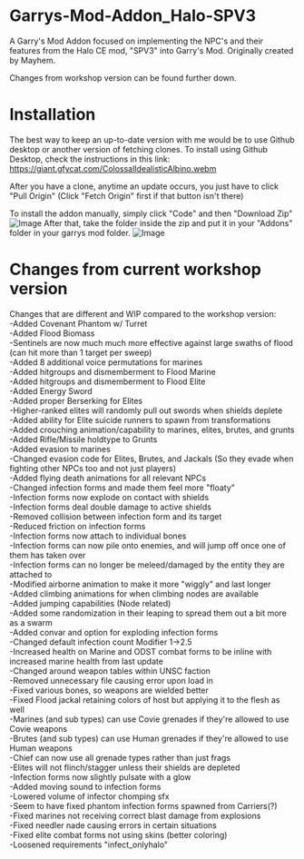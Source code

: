 # Garrys-Mod-Addon_Halo-SPV3
 A Garry's Mod Addon focused on implementing the NPC's and their features from the Halo CE mod, "SPV3" into Garry's Mod. Originally created by Mayhem.
 
 Changes from workshop version can be found further down.

# Installation
The best way to keep an up-to-date version with me would be to use Github desktop or another version of fetching clones. To install using Github Desktop, check the instructions in this link: https://giant.gfycat.com/ColossalIdealisticAlbino.webm

After you have a clone, anytime an update occurs, you just have to click "Pull Origin" (Click "Fetch Origin" first if that button isn't there)

 To install the addon manually, simply click "Code" and then "Download Zip"
![Image](https://i.imgur.com/ctkLnSD.png)
After that, take the folder inside the zip and put it in your "Addons" folder in your garrys mod folder.
![Image](https://i.imgur.com/YOMBLXU.png)

# Changes from current workshop version
Changes that are different and WIP compared to the workshop version:
   <br/>-Added Covenant Phantom w/ Turret
   <br/>-Added Flood Biomass
   <br/>-Sentinels are now much much more effective against large swaths of flood (can hit more than 1 target per sweep)
   <br/>-Added 8 additional voice permutations for marines
   <br/>-Added hitgroups and dismemberment to Flood Marine
   <br/>-Added hitgroups and dismemberment to Flood Elite
   <br/>-Added Energy Sword
   <br/>-Added proper Berserking for Elites
   <br/>-Higher-ranked elites will randomly pull out swords when shields deplete
   <br/>-Added ability for Elite suicide runners to spawn from transformations
   <br/>-Added crouching animation/capability to marines, elites, brutes, and grunts
   <br/>-Added Rifle/Missile holdtype to Grunts
   <br/>-Added evasion to marines
   <br/>-Changed evasion code for Elites, Brutes, and Jackals (So they evade when fighting other NPCs too and not just players)
   <br/>-Added flying death animations for all relevant NPCs
   <br/>-Changed infection forms and made them feel more "floaty"
	<br/>-Infection forms now explode on contact with shields
	<br/>-Infection forms deal double damage to active shields
	<br/>-Removed collision between infection form and its target
	<br/>-Reduced friction on infection forms
	<br/>   -Infection forms now attach to individual bones
	<br/>   -Infection forms can now pile onto enemies, and will jump off once one of them has taken over
	<br/>   -Infection forms can no longer be meleed/damaged by the entity they are attached to
	<br/>   -Modified airborne animation to make it more "wiggly" and last longer
	<br/>   -Added climbing animations for when climbing nodes are available
	<br/>   -Added jumping capabilities (Node related)
	<br/>   -Added some randomization in their leaping to spread them out a bit more as a swarm
   <br/>-Added convar and option for exploding infection forms
   <br/>-Changed default infection count Modifier 1->2.5
   <br/>-Increased health on Marine and ODST combat forms to be inline with increased marine health from last update
   <br/>-Changed around weapon tables within UNSC faction
   <br/>-Removed unnecessary file causing error upon load in
   <br/>-Fixed various bones, so weapons are wielded better
   <br/>-Fixed Flood jackal retaining colors of host but applying it to the flesh as well
   <br/>-Marines (and sub types) can use Covie grenades if they're allowed to use Covie weapons
   <br/>-Brutes (and sub types) can use Human grenades if they're allowed to use Human weapons
   <br/>-Chief can now use all grenade types rather than just frags
   <br/>-Elites will not flinch/stagger unless their shields are depleted
   <br/>-Infection forms now slightly pulsate with a glow
   <br/>-Added moving sound to infection forms
   <br/>-Lowered volume of infector chomping sfx
   <br/>-Seem to have fixed phantom infection forms spawned from Carriers(?) 
   <br/>-Fixed marines not receiving correct blast damage from explosions
   <br/>-Fixed needler nade causing errors in certain situations
   <br/>-Fixed elite combat forms not using skins (better coloring)
   <br/>-Loosened requirements "infect_onlyhalo"
 <br/>
 <br/>

